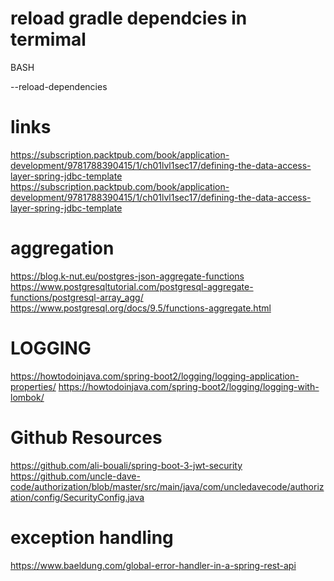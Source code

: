 # reload gradle dependcies in termimal
BASH

--reload-dependencies

# links
https://subscription.packtpub.com/book/application-development/9781788390415/1/ch01lvl1sec17/defining-the-data-access-layer-spring-jdbc-template
https://subscription.packtpub.com/book/application-development/9781788390415/1/ch01lvl1sec17/defining-the-data-access-layer-spring-jdbc-template
# aggregation
https://blog.k-nut.eu/postgres-json-aggregate-functions
https://www.postgresqltutorial.com/postgresql-aggregate-functions/postgresql-array_agg/
https://www.postgresql.org/docs/9.5/functions-aggregate.html

# LOGGING
https://howtodoinjava.com/spring-boot2/logging/logging-application-properties/
https://howtodoinjava.com/spring-boot2/logging/logging-with-lombok/

# Github Resources
https://github.com/ali-bouali/spring-boot-3-jwt-security
https://github.com/uncle-dave-code/authorization/blob/master/src/main/java/com/uncledavecode/authorization/config/SecurityConfig.java

# exception handling
https://www.baeldung.com/global-error-handler-in-a-spring-rest-api
